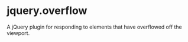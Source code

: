 # jquery.overflow
A jQuery plugin for responding to elements that have overflowed off the viewport.
